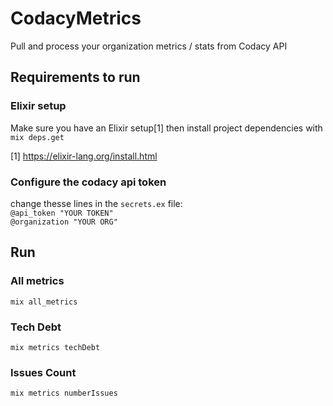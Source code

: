 # CodacyMetrics

Pull and process your organization metrics / stats from Codacy API

## Requirements to run

### Elixir setup
Make sure you have an Elixir setup[1] then install project dependencies with `mix deps.get`

[1] https://elixir-lang.org/install.html

### Configure the codacy api token
  change thesse lines in the `secrets.ex` file:  
  `@api_token "YOUR TOKEN"`  
  `@organization "YOUR ORG"`

## Run

### All metrics
`mix all_metrics`

### Tech Debt 
`mix metrics techDebt`

### Issues Count 
`mix metrics numberIssues`
